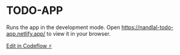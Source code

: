 # TODO-APP

Runs the app in the development mode.
Open https://nandlal-todo-app.netlify.app/ to view it in your browser.

[Edit in Codeflow ⚡️](https://stackblitz.com/~/github.com/Nandlal99/TODO-APP)
